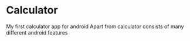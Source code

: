 # Calculator
My first calculator app for android
Apart from calculator consists of many different android features
